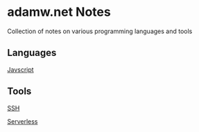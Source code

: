 # adamw.net Notes
Collection of notes on various programming languages and tools

## Languages
[Javscript](/languages/javascript/)

## Tools
[SSH](/tools/ssh/) 

[Serverless](/tools/serverless/)